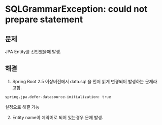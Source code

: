 
# SQLGrammarException: could not prepare statement

## 문제 

JPA Entity를 선언했을때 발생.

## 해결

1. Spring Boot 2.5 이상버전에서 data.sql 을 먼저 읽게 변경되어 발생하는 문제라고함.

```xml
spring.jpa.defer-datasource-initialization: true 
```
설정으로 해결 가능

2. Entity name이 예약어로 되어 있는경우 문제 발생.